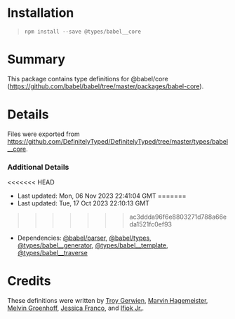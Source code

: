 # Installation
> `npm install --save @types/babel__core`

# Summary
This package contains type definitions for @babel/core (https://github.com/babel/babel/tree/master/packages/babel-core).

# Details
Files were exported from https://github.com/DefinitelyTyped/DefinitelyTyped/tree/master/types/babel__core.

### Additional Details
<<<<<<< HEAD
 * Last updated: Mon, 06 Nov 2023 22:41:04 GMT
=======
 * Last updated: Tue, 17 Oct 2023 22:10:13 GMT
>>>>>>> ac3ddda96f6e8803271d788a66eda1521fc0ef93
 * Dependencies: [@babel/parser](https://npmjs.com/package/@babel/parser), [@babel/types](https://npmjs.com/package/@babel/types), [@types/babel__generator](https://npmjs.com/package/@types/babel__generator), [@types/babel__template](https://npmjs.com/package/@types/babel__template), [@types/babel__traverse](https://npmjs.com/package/@types/babel__traverse)

# Credits
These definitions were written by [Troy Gerwien](https://github.com/yortus), [Marvin Hagemeister](https://github.com/marvinhagemeister), [Melvin Groenhoff](https://github.com/mgroenhoff), [Jessica Franco](https://github.com/Jessidhia), and [Ifiok Jr.](https://github.com/ifiokjr).
